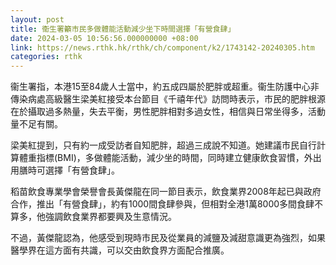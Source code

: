 ```yaml
---
layout: post
title: 衞生署籲市民多做體能活動減少坐下時間選擇「有營食肆」
date: 2024-03-05 10:56:56.000000000 +08:00
link: https://news.rthk.hk/rthk/ch/component/k2/1743142-20240305.htm
categories: rthk
---
```


衞生署指，本港15至84歲人士當中，約五成四屬於肥胖或超重。衞生防護中心非傳染病處高級醫生梁美紅接受本台節目《千禧年代》訪問時表示，市民的肥胖根源在於攝取過多熱量，失去平衡，男性肥胖相對多過女性，相信與日常坐得多，活動量不足有關。

梁美紅提到，只有約一成受訪者自知肥胖，超過三成說不知道。她建議市民自行計算體重指標(BMI)，多做體能活動，減少坐的時間，同時建立健康飲食習慣，外出用膳時可選擇「有營食肆」。

稻苗飲食專業學會榮譽會長黃傑龍在同一節目表示，飲食業界2008年起已與政府合作，推出「有營食肆」，約有1000間食肆參與，但相對全港1萬8000多間食肆不算多，他強調飲食業界都要興及生意情況。

不過，黃傑龍認為，他感受到現時市民及從業員的減鹽及減甜意識更為強烈，如果醫學界在這方面有共識，可以交由飲食界方面配合推廣。
